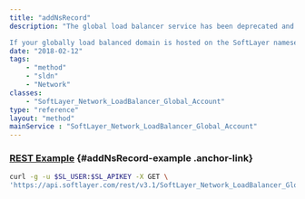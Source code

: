 ```yaml
---
title: "addNsRecord"
description: "The global load balancer service has been deprecated and is no longer available. 

If your globally load balanced domain is hosted on the SoftLayer nameservers this method will add the required NS resource record to your DNS zone file and remove any A records that match the host portion of a global load balancer account hostname. "
date: "2018-02-12"
tags:
    - "method"
    - "sldn"
    - "Network"
classes:
    - "SoftLayer_Network_LoadBalancer_Global_Account"
type: "reference"
layout: "method"
mainService : "SoftLayer_Network_LoadBalancer_Global_Account"
---
```


### [REST Example](#addNsRecord-example) <a href="/article/rest/"><i class="fas fa-question"></i></a> {#addNsRecord-example .anchor-link} 
```bash
curl -g -u $SL_USER:$SL_APIKEY -X GET \
'https://api.softlayer.com/rest/v3.1/SoftLayer_Network_LoadBalancer_Global_Account/{SoftLayer_Network_LoadBalancer_Global_AccountID}/addNsRecord'
```
